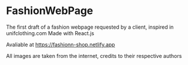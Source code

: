 # FashionWebPage
The first draft of a fashion webpage requested by a client, inspired in unifclothing.com
Made with React.js

Avaliable at https://fashionn-shop.netlify.app

All images are taken from the internet, credits to their respective authors

